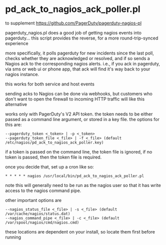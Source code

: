 pd_ack_to_nagios_ack_poller.pl
===============

to supplement https://github.com/PagerDuty/pagerduty-nagios-pl

pagerduty_nagios.pl does a good job of getting nagios events into
pagerduty... this script provides the reverse, for a more
round-trip-synced experience

more specifically, it polls pagerduty for new incidents since the last
poll, checks whether they are acknowledged or resolved, and if so sends
a Nagios ack to the corresponding nagios alerts.  i.e., if you ack in
pagerduty, via sms or web ui or phone app, that ack will find it's way
back to your nagios instance.

this works for both service and host events

sending acks to Nagios can be done via webhooks, but customers who don't
want to open the firewall to incoming HTTP traffic will like this alternative

works only with PagerDuty's V2 API token. the token needs to be either passed as a command line argument,
or stored in a key file. the options for this are:

    --pagerduty_token <_token> | -p <_token>
    --pagerduty_token_file <_file> | -f <_file> (default /etc/nagios/pd_ack_to_nagios_ack_poller.key)

if a token is passed on the command line, the token file is ignored, if no token is passed, then the token file is required.

once you decide that, set up a cron like so:

    * * * * * nagios /usr/local/bin/pd_ack_to_nagios_ack_poller.pl

note this will generally need to be run as the nagios user so that it has write access to the nagios command pipe.

other important options are

    --nagios_status_file <_file> | -s <_file> (default /var/cache/nagios/status.dat)
    --nagios_command_pipe <_file> | -c <_file> (default /var/spool/nagios/cmd/nagios.cmd)

these locations are dependent on your install, so locate them first before running
